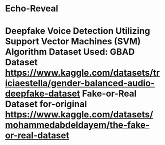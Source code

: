 # Echo-Reveal
Deepfake Voice Detection Utilizing Support Vector Machines (SVM) Algorithm
Dataset Used: 
GBAD Dataset 
https://www.kaggle.com/datasets/triciaestella/gender-balanced-audio-deepfake-dataset
Fake-or-Real Dataset for-original 
https://www.kaggle.com/datasets/mohammedabdeldayem/the-fake-or-real-dataset
===========================================================================================
